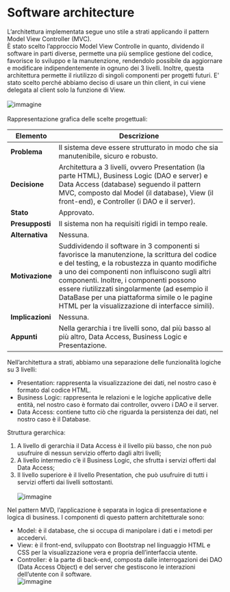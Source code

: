 # Software architecture 
L’architettura implementata segue uno stile a strati applicando il pattern Model View Controller (MVC). <br>
È stato scelto l’approccio Model View Controlle in quanto, dividendo il software in parti diverse, permette una più semplice gestione del codice, favorisce lo sviluppo e la manutenzione, rendendolo possibile da aggiornare e modificare indipendentemente in ognuno dei 3 livelli. Inoltre, questa architettura permette il riutilizzo di singoli componenti per progetti futuri. E' stato scelto perché abbiamo deciso di usare un thin client, in cui viene delegata al client solo la funzione di View. <br> <br>
![immagine](https://github.com/LLongaretti/ProgettoVideoCorsi/blob/Documentazione/architettura%20giusta%20.png) <br> <br>
Rappresentazione grafica delle scelte progettuali: 

|Elemento|Descrizione|
|--------|------------|
|**Problema**|Il sistema deve essere strutturato in modo che sia manutenibile, sicuro e robusto.|
|**Decisione**|Architettura a 3 livelli, ovvero Presentation (la parte HTML), Business Logic (DAO e server) e Data Access (database) seguendo il pattern MVC, composto dal Model (il database), View (il front-end), e Controller (i DAO e il server).|
|**Stato**|Approvato.|
|**Presupposti**|Il sistema non ha requisiti rigidi in tempo reale.|
|**Alternativa**|Nessuna.|
|**Motivazione**|Suddividendo il software in 3 componenti si favorisce la manutenzione, la scrittura del codice e del testing, e la robustezza in quanto modifiche a uno dei componenti non influiscono sugli altri componenti. Inoltre, i componenti possono essere riutilizzati singolarmente (ad esempio il DataBase per una piattaforma simile o le pagine HTML per la visualizzazione di interfacce simili).|
|**Implicazioni**|Nessuna.|
|**Appunti**|Nella gerarchia i tre livelli sono, dal più basso al più altro, Data Access, Business Logic e Presentazione.| <br>

Nell’architettura a strati, abbiamo una separazione delle funzionalità logiche su 3 livelli: <br>
+	Presentation: rappresenta la visualizzazione dei dati, nel nostro caso è formato dal codice HTML. <br>
+	Business Logic: rappresenta le relazioni e le logiche applicative delle entità, nel nostro caso è formato dai controller, ovvero i DAO e il server. <br>
+ Data Access: contiene tutto ciò che riguarda la persistenza dei dati, nel nostro caso è il Database.  <br>

Struttura gerarchica: 
1. A livello di gerarchia il Data Access è il livello più basso, che non può usufruire di nessun servizio offerto dagli altri livelli; 
2. A livello intermedio c’è il Business Logic, che sfrutta i servizi offerti dal Data Access; 
3. Il livello superiore è il livello Presentation, che può usufruire di tutti i servizi offerti dai livelli sottostanti. <br> <br>
![immagine](https://github.com/LLongaretti/ProgettoVideoCorsi/blob/Documentazione/architettura%203%20layer.png)


Nel pattern MVD, l’applicazione è separata in logica di presentazione e logica di business. I componenti di questo pattern architetturale sono: <br>
+	Model: è il database, che si occupa di manipolare i dati e i metodi per accedervi. <br>
+	View: è il front-end, sviluppato con Bootstrap nel linguaggio HTML e CSS per la visualizzazione vera e propria dell’interfaccia utente. <br>
+	Controller: è la parte di back-end, composta dalle interrogazioni dei DAO (Data Access Object) e del server che gestiscono le interazioni dell’utente con il software. <br>
![immagine](https://github.com/LLongaretti/ProgettoVideoCorsi/blob/Documentazione/architettura%20MVC.jpg)
<br>
